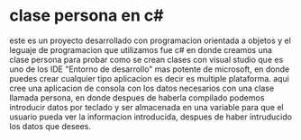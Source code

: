 # clase persona en c#
este es un proyecto desarrollado con programacion orientada a objetos y el leguaje de programacion que utilizamos fue 
c# en donde creamos una clase persona para probar como se crean clases con visual studio que es uno de los IDE "Entorno de desarrollo" mas potente de microsoft,
en donde puedes crear cualquier tipo aplicacion es decir es multiple plataforma. aqui cree una aplicacion de consola con los datos necesarios con una clase llamada
persona, en donde despues de haberla compilado podemos introducir datos por teclado y ser almacenada en una variable para que el usuario pueda ver la informacion
introducida, despues de haber intruducido los datos que desees.
